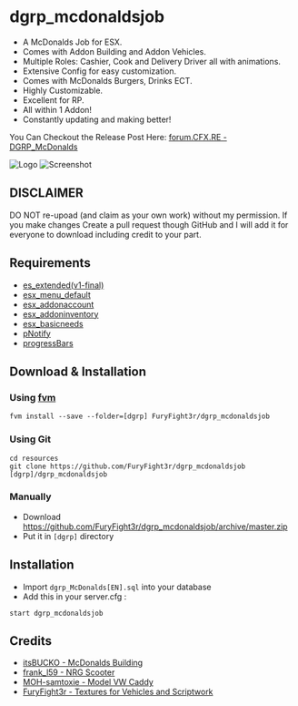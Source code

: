 # dgrp_mcdonaldsjob
- A McDonalds Job for ESX. 
- Comes with Addon Building and Addon Vehicles.
- Multiple Roles: Cashier, Cook and Delivery Driver all with animations.
- Extensive Config for easy customization.
- Comes with McDonalds Burgers, Drinks ECT.
- Highly Customizable.
- Excellent for RP.
- All within 1 Addon!
- Constantly updating and making better!

You Can Checkout the Release Post Here:
[forum.CFX.RE - DGRP_McDonalds](https://forum.cfx.re/t/release-dgrp-mcdonaldsjob-a-fast-food-restaurant-job-for-esx)

![Logo](https://i.imgur.com/dA1Qe1d.png)
![Screenshot](https://i.imgur.com/x95rpFR.png)

## DISCLAIMER
DO NOT re-upoad (and claim as your own work) without my permission. If you make changes Create a pull request though GitHub and I will add it for everyone to download including credit to your part.

## Requirements
- [es_extended(v1-final)](https://github.com/ESX-Org/es_extended/tree/v1-final)
- [esx_menu_default](https://github.com/ESX-Org/esx_menu_default)
- [esx_addonaccount](https://github.com/ESX-Org/esx_addonaccount)
- [esx_addoninventory](https://github.com/ESX-Org/esx_addoninventory)
- [esx_basicneeds](https://github.com/ESX-Org/esx_basicneeds)
- [pNotify](https://github.com/Nick78111/pNotify)
- [progressBars](https://github.com/EthanPeacock/progressBars)

## Download & Installation

### Using [fvm](https://github.com/qlaffont/fvm-installer)
```
fvm install --save --folder=[dgrp] FuryFight3r/dgrp_mcdonaldsjob
```

### Using Git
```
cd resources
git clone https://github.com/FuryFight3r/dgrp_mcdonaldsjob [dgrp]/dgrp_mcdonaldsjob
```

### Manually
- Download https://github.com/FuryFight3r/dgrp_mcdonaldsjob/archive/master.zip
- Put it in `[dgrp]` directory


## Installation
- Import `dgrp_McDonalds[EN].sql` into your database
- Add this in your server.cfg :

```
start dgrp_mcdonaldsjob
```

## Credits

- [itsBUCKO - McDonalds Building](https://forum.cfx.re/t/mcdonalds-ymap-remake/1064687)
- [frank_l59 - NRG Scooter](https://www.gta5-mods.com/vehicles/nrg-mc3)
- [MOH-samtoxie - Model VW Caddy](https://www.gta5-mods.com/vehicles/addon-volkswagen-caddy-pizza-delivery-danish-dansk)
- [FuryFight3r - Textures for Vehicles and Scriptwork](https://github.com/FuryFight3r/)